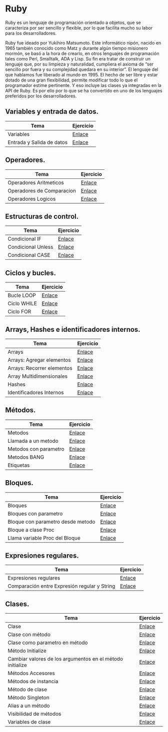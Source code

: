 # Ruby
Ruby es un lenguaje de programación orientado a objetos, que se caracteriza por ser sencillo y flexible, por lo que facilita mucho su labor para los desarrolladores.

Ruby fue ideado por Yukihiro Matsumoto. Este informático nipón, nacido en 1965 también conocido como Matz y durante algún tiempo misionero mormón, se basó a la hora de crearlo, en otros lenguajes de programación tales como Perl, Smalltalk, ADA y Lisp. Su fin era tratar de construir un lenguaje que, por su limpieza y naturalidad, cumpliera el axioma de “ser sencillo por fuera y su complejidad quedara en su interior”. El lenguaje del que hablamos fue liberado al mundo en 1995. El hecho de ser libre y estar dotado de una gran flexibilidad, permite modificar todo lo que el programador estime pertinente. Y eso incluye las clases ya integradas en la API de Ruby. Es por ello por lo que se ha convertido en uno de los lenguajes preferidos por los desarrolladores.

## Variables y entrada de datos.
| Tema | Ejercicio |
|---|---|
| Variables | [Enlace](https://github.com/kevyder/ruby/blob/master/Variables%20y%20entrada%20de%20datos/Variables.rb) |
| Entrada y Salida de datos | [Enlace](https://github.com/kevyder/ruby/blob/master/Variables%20y%20entrada%20de%20datos/Entrada%20y%20salida%20de%20datos.rb) |

## Operadores.
| Tema | Ejercicio |
|---|---|
| Operadores Aritmeticos | [Enlace](https://github.com/kevyder/ruby/blob/master/Operadores/Operadores%20aritmeticos.rb)|
| Operadores de Comparacion | [Enlace](https://github.com/kevyder/ruby/blob/master/Operadores/Operadores%20de%20comparacion.rb) |
| Operadores Logicos | [Enlace](https://github.com/kevyder/ruby/blob/master/Operadores/Operadores%20logicos.rb) |

## Estructuras de control.
| Tema | Ejercicio |
|---|---|
| Condicional IF | [Enlace](https://github.com/kevyder/ruby/blob/master/Estructuras%20de%20control/If.rb) |
| Condicional Unless | [Enlace](https://github.com/kevyder/ruby/blob/master/Estructuras%20de%20control/Unless.rb) |
| Condicional CASE | [Enlace](https://github.com/kevyder/ruby/blob/master/Estructuras%20de%20control/Case.rb) |

## Ciclos y bucles.
| Tema | Ejercicio |
|---|---|
| Bucle LOOP | [Enlace](https://github.com/kevyder/ruby/blob/master/Ciclos%20y%20bucles/Loop.rb) |
| Ciclo WHILE | [Enlace](https://github.com/kevyder/ruby/blob/master/Ciclos%20y%20bucles/While.rb) |
| Ciclo FOR | [Enlace](https://github.com/kevyder/ruby/blob/master/Ciclos%20y%20bucles/For.rb) |

## Arrays, Hashes e identificadores internos.
| Tema | Ejercicio |
|---|---|
| Arrays | [Enlace](https://github.com/kevyder/ruby/blob/master/Arrays%2C%20Hashes%20e%20identificadores%20internos/Arrays.rb) |
| Arrays: Agregar elementos | [Enlace](https://github.com/kevyder/ruby/blob/master/Arrays%2C%20Hashes%20e%20identificadores%20internos/Arrays-Agregar%20elementos.rb) |
| Arrays: Recorrer elementos | [Enlace](https://github.com/kevyder/ruby/blob/master/Arrays%2C%20Hashes%20e%20identificadores%20internos/Arrays-Recorrer%20elementos.rb) |
| Array Multidimensionales | [Enlace](https://github.com/kevyder/ruby/blob/master/Arrays%2C%20Hashes%20e%20identificadores%20internos/Array%20Multidimensionales.rb) |
| Hashes | [Enlace](https://github.com/kevyder/ruby/blob/master/Arrays%2C%20Hashes%20e%20identificadores%20internos/Hashes.rb) |
| Identificadores Internos | [Enlace](https://github.com/kevyder/ruby/blob/master/Arrays%2C%20Hashes%20e%20identificadores%20internos/Identificadores%20Internos.rb) |

## Métodos.
| Tema | Ejercicio |
|---|---|
| Metodos | [Enlace](https://github.com/kevyder/ruby/blob/master/Metodos/Metodos.rb) |
| Llamada a un metodo | [Enlace](https://github.com/kevyder/ruby/blob/master/Metodos/Llamada%20a%20un%20metodo.rb) |
| Metodos con parametro | [Enlace](https://github.com/kevyder/ruby/blob/master/Metodos/Metodos%20con%20parametro.rb) |
| Metodos BANG | [Enlace](https://github.com/kevyder/ruby/blob/master/Metodos/Metodos%20BANG.rb) |
| Etiquetas | [Enlace](https://github.com/kevyder/ruby/blob/master/Metodos/Etiquetas.rb) |

## Bloques.
| Tema | Ejercicio |
|---|---|
| Bloques | [Enlace](https://github.com/kevyder/ruby/blob/master/Bloques/Bloques.rb) |
| Bloques con parametro | [Enlace](https://github.com/kevyder/ruby/blob/master/Bloques/Bloques%20con%20parametro.rb) |
| Bloque con parametro desde metodo | [Enlace](https://github.com/kevyder/ruby/blob/master/Bloques/Bloque%20con%20parametro%20desde%20metodo.rb) |
| Bloque a clase Proc | [Enlace](https://github.com/kevyder/ruby/blob/master/Bloques/Bloque%20a%20clase%20Proc.rb) |
| Llama variable Proc del Bloque | [Enlace](https://github.com/kevyder/ruby/blob/master/Bloques/Llama%20variable%20Proc%20del%20Bloque.rb) |

## Expresiones regulares.
| Tema | Ejercicio |
|---|---|
| Expresiones regulares | [Enlace](https://github.com/kevyder/ruby/blob/master/Expresiones%20regulares/Expresiones%20regulares.rb) |
| Comparación entre Expresión regular y String | [Enlace](https://github.com/kevyder/ruby/blob/master/Expresiones%20regulares/Comparaci%C3%B3n%20entre%20Expresi%C3%B3n%20regular%20y%20String.rb) |

## Clases.
| Tema | Ejercicio |
|---|---|
| Clase | [Enlace](https://github.com/kevyder/ruby/blob/master/Clases/Clases.rb) |
| Clase con método | [Enlace](https://github.com/kevyder/ruby/blob/master/Clases/Clases%20con%20metodos.rb) |
| Clase como parametro en método | [Enlace](https://github.com/kevyder/ruby/blob/master/Clases/Clase%20como%20parametro%20en%20m%C3%A9todo.rb) |
| Método Initialize | [Enlace](https://github.com/kevyder/ruby/blob/master/Clases/M%C3%A9todo%20Initialize%20.rb) |
| Cambiar valores de los argumentos en el método initialize | [Enlace](https://github.com/kevyder/ruby/blob/master/Clases/Initialize.rb) |
| Métodos Accesores | [Enlace](https://github.com/kevyder/ruby/blob/master/Clases/M%C3%A9todos%20Accesores.rb) |
| Métodos de instancia | [Enlace](https://github.com/kevyder/ruby/blob/master/Clases/M%C3%A9todos%20de%20instancia.rb) |
| Método de clase | [Enlace](https://github.com/kevyder/ruby/blob/master/Clases/M%C3%A9todo%20de%20clase.rb) |
| Método Singleton | [Enlace](https://github.com/kevyder/ruby/blob/master/Clases/M%C3%A9todo%20Singleton.rb) |
| Alias a un método | [Enlace](https://github.com/kevyder/ruby/blob/master/Clases/Alias%20a%20un%20m%C3%A9todo.rb) |
| Visibilidad de métodos | [Enlace](https://github.com/kevyder/ruby/blob/master/Clases/Visibilidad%20de%20m%C3%A9todos.rb) |
| Variables de clase | [Enlace](https://github.com/kevyder/ruby/blob/master/Clases/Variables%20de%20clase.rb) |
